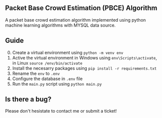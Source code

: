 ## Packet Base Crowd Estimation (PBCE) Algorithm

A packet base crowd estimation algorithm implemented using python machine learning algorithms with MYSQL data source.

## Guide

0. Create a virtual environment using `python -m venv env`
1. Active the virtual environment in Windows using `env\Scripts\activate`, in Linux `source /env/bin/activate`
2. Install the necesarry packages using `pip install -r requirements.txt`
3. Rename the `env` to `.env`
4. Configure the database in `.env` file
5. Run the `main.py` script using `python main.py`

## Is there a bug?
Please don't hesistate to contact me or submit a ticket!